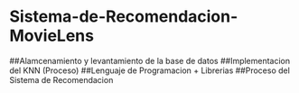 # Sistema-de-Recomendacion-MovieLens
##Alamcenamiento y levantamiento de la base de datos
##Implementacion del KNN (Proceso)
##Lenguaje de Programacion + Librerias
##Proceso del Sistema de Recomendacion
